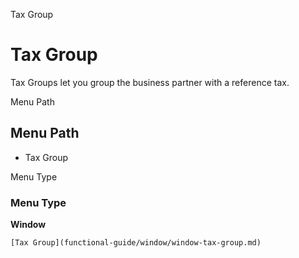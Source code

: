 
Tax Group
# Tax Group


Tax Groups let you group the business partner with a reference tax.

Menu Path
## Menu Path



- Tax Group

Menu Type
### Menu Type

**Window**


```
[Tax Group](functional-guide/window/window-tax-group.md)
```